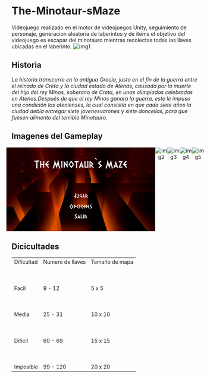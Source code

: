# The-Minotaur-sMaze 
Videojuego realizado en el motor de videojuegos Unity, seguimiento de personaje, generacion aleatoria de laberintos y de items el objetivo del videojuego es escapar del minotauro mientras recolectas todas las llaves ubicadas en el laberinto.
<img alt="img1" src="https://raw.githubusercontent.com/JairPrada/The-Minotaur-sMaze/master/Work%20in%20progress.png" width="400"/>


## Historia
*La historia transcurre en la antigua Grecia, justo en el fin de la guerra entre el reinado de Creta y la ciudad estado de Atenas, causada por la muerte del hijo del rey Minos,
soberano de Creta, en unas olimpiadas celebradas en Atenas.Después de que el rey Minos ganara la guerra, este le impuso una condición los atenienses, la cual consistía en que 
cada siete años la ciudad debía entregar siete jóvenesvarones y siete doncellas, para que fuesen alimento del
temible Minotauro.*

## Imagenes del Gameplay

<div  align="center" style="display:flex;justify-content:center;">
<img alt="img1" src="https://github.com/JairPrada/The-Minotaur-sMaze/blob/master/img/1.PNG" width="400"/>
<img alt="img2" src="https://github.com/JairPrada/The-Minotaur-sMaze/blob/master/img/2.PNG" width="400"/>
<img alt="img3" src="https://github.com/JairPrada/The-Minotaur-sMaze/blob/master/img/3.PNG" width="400"/>
<img alt="img4" src="https://github.com/JairPrada/The-Minotaur-sMaze/blob/master/img/4.PNG" width="400"/>
<img alt="img5" src="https://github.com/JairPrada/The-Minotaur-sMaze/blob/master/img/5.PNG" width="400"/>
</div>

## **Dicicultades**

<table   >
  <tr >
    <td >Dificultad</td>
    <td >Numero de llaves</td>
    <td >Tamaño de mapa</td>
  </tr>
  <tr>
    <td  style="padding-top: 50px;">Facil</td>
    <td  style="padding-top: 50px;">9 - 12</td>
    <td  style="padding-top: 50px;">5 x 5</td>
  </tr>
  <tr>
    <td  style="padding-top: 50px;">Media</td>
    <td  style="padding-top: 50px;">25 - 31</td>
    <td  style="padding-top: 50px;">10 x 10</td>
  </tr>
  <tr>
    <td  style="padding-top: 50px;">Dificil</td>
    <td  style="padding-top: 50px;">60 - 69</td>
    <td  style="padding-top: 50px;">15 x 15</td>
  </tr>
  <tr>
    <td  style="padding-top: 50px;">Imposible</td>
    <td  style="padding-top: 50px;">99 - 120</td>
    <td  style="padding-top: 50px;">20 x 20</td>
  </tr>
</table>
